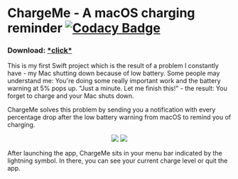 # ChargeMe - A macOS charging reminder [![Codacy Badge](https://api.codacy.com/project/badge/Grade/c72ad18c8abc4cd88fe1146f6d51d15d)](https://www.codacy.com/app/strumswell/ChargeMe?utm_source=github.com&amp;utm_medium=referral&amp;utm_content=strumswell/ChargeMe&amp;utm_campaign=Badge_Grade)

### Download: [\*click*](https://github.com/strumswell/ChargeMe/releases)
This is my first Swift project which is the result of a problem I constantly have - my Mac shutting down because of low battery. Some people may understand me: You're doing some really important work and the battery warning at 5% pops up. "Just a minute. Let me finish this!" - the result: You forget to charge and your Mac shuts down. 

ChargeMe solves this problem by sending you a notification with every percentage drop after the low battery warning from macOS to remind you of charging.
<p align="center">
  <img src="https://i.imgur.com/tgBoKEK.png">
  <img src="https://i.imgur.com/F766FLd.png">
</p>
After launching the app, ChargeMe sits in your menu bar indicated by the lightning symbol. In there, you can see your current charge level or quit the app.
